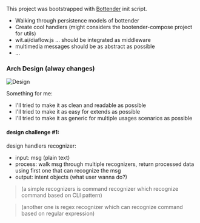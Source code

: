 This project was bootstrapped with
[Bottender](https://github.com/Yoctol/bottender) init script.

- Walking through persistence models of bottender
- Create cool handlers (might considers the bootender-compose project for utils)
- wit.ai/diaflow.js ... should be integrated as middleware
- multimedia messages should be as abstract as possible
- ...


### Arch Design (alway changes)
![Design](http://www.plantuml.com/plantuml/proxy?cache=no&src=https://github.com/gaconkzk/buom/raw/master/docs/arch.puml)

Something for me:
- I'll tried to make it as clean and readable as possible
- I'll tried to make it as easy for extends as possible
- I'll tried to make it as generic for multiple usages scenarios as possible

#### design challenge #1:
design handlers recognizer:

  + input: msg (plain text)
  + process: walk msg through multiple recognizers, return processed data using first one that can recognize the msg
  + output: intent objects (what user wanna do?)

>(a simple recognizers is command recognizer which recognize command based on CLI pattern)

>(another one is regex recognizer which can recognize command based on regular expression)

